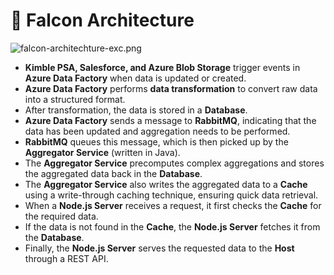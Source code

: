 # 🚀 Falcon Architecture


![falcon-architechture-exc.png](https://prod-files-secure.s3.us-west-2.amazonaws.com/2218d451-9074-449a-9e14-4ae157871206/1c5c9930-f6f6-4a85-9a15-81a64569ec14/falcon-architechture-exc.png?X-Amz-Algorithm=AWS4-HMAC-SHA256&X-Amz-Content-Sha256=UNSIGNED-PAYLOAD&X-Amz-Credential=ASIAZI2LB466YBDZSPX6%2F20250206%2Fus-west-2%2Fs3%2Faws4_request&X-Amz-Date=20250206T005038Z&X-Amz-Expires=3600&X-Amz-Security-Token=IQoJb3JpZ2luX2VjEDgaCXVzLXdlc3QtMiJHMEUCIQDwQpAHFW6%2FZEBxhQVUlSdwXUpLFvIpGLqcuYUf%2BcXc9wIgXruxBFIBg5V7NsS1a6PjdnfWvQJwIsiIu4GRV4RVzgQq%2FwMIURAAGgw2Mzc0MjMxODM4MDUiDFeFnMp6zwJ8n%2Flu9SrcAzkpn5e2duHQp1SO8ll%2BpiHgblXeQWhVcfLJyZqZf8c56E%2FXaVRGywYo5K87Fx5N7kqGOSIwsiIOgT03veBNn3qxV0ju3JJqYWMWsNZ67EUbqdsyGtWEe%2FJtlGemsJOEIM5Pyr52kysPA65aPQt8NNJJiGlTt5XwUsiS3ElKpD2TZfelCXOmjv%2B%2FOPxrPQXlSynqrFJIyWeglJMA3bEjthJBOmL%2FzYmYDIfG1B1CL0i3R%2FvrAKylf0zz7%2FWjO61aREImpgRyyIPbGJa9fjfnQk8KSZeR5zRsc0hEP0fGM%2BbD%2FZz94O3QaAgCUQUyh7KBTuqaeR2N66PQsrct3slxUdd3Uqb9tMjj4RMcM8J7UumxHWdEE5Wxy3lr0k8H2W0Rah0WybpfjRNt58%2BwfHP%2Bs3i4ioc3uAVaCvz%2FX7CmS0DcejOFJzUcMuEYjzjSzmP8xbQ15mkG7%2ByD8IUxoFum6nj1%2BQdh62U%2FGt7mDC4GZcNXhNkcwepcSj0fc90itZvOCNX5CtOypBEIxXxeK4Z%2FzSaucAFxND2Rz1ymsKPgWiOm3PrA6SxngU4GkxP8HjxBKs0w7D9wIxfoLrJAijo%2FyEt1%2FjRAufytaVbGdCwMYJduJGRK6u6bCi%2Feb5yIMPjqj70GOqUB766xKWqwHERPv7WCS7ilCyC0G%2FSwgV7gU88DqMu%2FuY7XdWZD8%2B%2FIcg8NXN8cPhSi1t6MgPYXh0aFeNMMPpRIa9Gtudih57zk425WdzjS%2FKZmuFoheFHH%2FODNod3nuWr9oIWCAq6zJ47qa1LLjBabti%2F6pbrxrN8BPKOmv%2Bhshku7jOdQEOS6azyhw04fSSAVKz%2FG9k0R%2F4ukoHrdE3F9fbL9N%2FEQ&X-Amz-Signature=5ed2654623dc59e10bac4edb800b9dab6e01fcff111fa7383ca119d83d52815d&X-Amz-SignedHeaders=host&x-id=GetObject)

- **Kimble PSA, Salesforce, and Azure Blob Storage** trigger events in **Azure Data Factory** when data is updated or created.
- **Azure Data Factory** performs **data transformation** to convert raw data into a structured format.
- After transformation, the data is stored in a **Database**.
- **Azure Data Factory** sends a message to **RabbitMQ**, indicating that the data has been updated and aggregation needs to be performed.
- **RabbitMQ** queues this message, which is then picked up by the **Aggregator Service** (written in Java).
- The **Aggregator Service** precomputes complex aggregations and stores the aggregated data back in the **Database**.
- The **Aggregator Service** also writes the aggregated data to a **Cache** using a write-through caching technique, ensuring quick data retrieval.
- When a **Node.js Server** receives a request, it first checks the **Cache** for the required data.
- If the data is not found in the **Cache**, the **Node.js Server** fetches it from the **Database**.
- Finally, the **Node.js Server** serves the requested data to the **Host** through a REST API.
